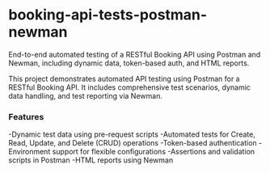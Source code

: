 # booking-api-tests-postman-newman
End-to-end automated testing of a RESTful Booking API using Postman and Newman, including dynamic data, token-based auth, and HTML reports.

This project demonstrates automated API testing using Postman for a RESTful Booking API. It includes comprehensive test scenarios, dynamic data handling, and test reporting via Newman.

### **Features**

-Dynamic test data using pre-request scripts
-Automated tests for Create, Read, Update, and Delete (CRUD) operations
-Token-based authentication
-Environment support for flexible configurations
-Assertions and validation scripts in Postman
-HTML reports using Newman
